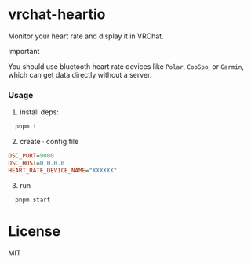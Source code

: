 # vrchat-heartio

Monitor your heart rate and display it in VRChat.

> [!IMPORTANT]
> You should use bluetooth heart rate devices like `Polar`, `CooSpo`, or `Garmin`, which can get data directly without a server.

### Usage

1. install deps:

```bash
  pnpm i
```

2. create · config file

```ini
OSC_PORT=9000
OSC_HOST=0.0.0.0
HEART_RATE_DEVICE_NAME="XXXXXX"
```

3. run

```bash
  pnpm start
```

# License

MIT
